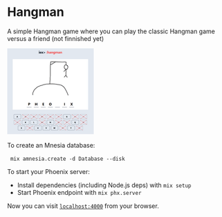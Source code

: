 # Hangman
A simple Hangman game where you can play the classic Hangman game versus a friend (not finnished yet)

![hangman picture](./hangman.png)

To create an Mnesia database:
 ```
  mix amnesia.create -d Database --disk
  ```

<!-- Not used - at the moment atleast -->
<!-- To create a Postgresql database with Docker:

 ```
  docker run --name hangman-postgres -p 5432:5432 -e POSTGRES_PASSWORD=password -d postgres
  ```
  
* Update /config/dev.exs with your correct information  -->

To start your Phoenix server:

  * Install dependencies (including Node.js deps) with `mix setup`
  * Start Phoenix endpoint with `mix phx.server`

Now you can visit [`localhost:4000`](http://localhost:4000) from your browser.



